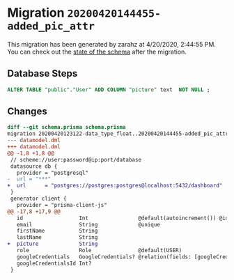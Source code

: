 # Migration `20200420144455-added_pic_attr`

This migration has been generated by zarahz at 4/20/2020, 2:44:55 PM.
You can check out the [state of the schema](./schema.prisma) after the migration.

## Database Steps

```sql
ALTER TABLE "public"."User" ADD COLUMN "picture" text  NOT NULL ;
```

## Changes

```diff
diff --git schema.prisma schema.prisma
migration 20200420123122-data_type_float..20200420144455-added_pic_attr
--- datamodel.dml
+++ datamodel.dml
@@ -1,8 +1,8 @@
 // scheme://user:password@ip:port/database
 datasource db {
   provider = "postgresql"
-  url = "***"
+  url      = "postgres://postgres:postgres@localhost:5432/dashboard"
 }
 generator client {
   provider = "prisma-client-js"
@@ -17,8 +17,9 @@
   id                  Int                @default(autoincrement()) @id
   email               String             @unique
   firstName           String
   lastName            String
+  picture             String
   role                Role               @default(USER)
   googleCredentials   GoogleCredentials? @relation(fields: [googleCredentialsId], references: [id])
   googleCredentialsId Int?
 }
```


